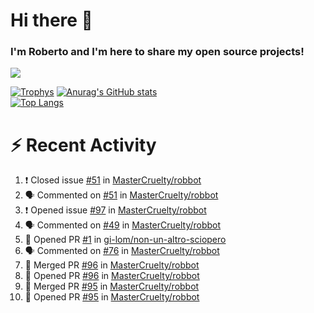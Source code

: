 # Hi there 👋
### I'm Roberto and I'm here to share my open source projects!

<img src="https://komarev.com/ghpvc/?username=mastercruelty&label=Profile views&color=0e75b6"><br>

[![Trophys](https://github-profile-trophy.vercel.app/?username=mastercruelty)](https://github.com/ryo-ma/github-profile-trophy)
[![Anurag's GitHub stats](https://github-readme-stats.vercel.app/api?username=mastercruelty&show_icons=true&theme=tokyonight)](https://github.com/anuraghazra/github-readme-stats)<br>
[![Top Langs](https://github-readme-stats.vercel.app/api/top-langs/?username=mastercruelty&langs_count=8&hide=jupyter%20notebook&exclude_repo=Alarm-project&langs_count=6&layout=compact&theme=tokyonight)](https://github.com/anuraghazra/github-readme-stats)

# :zap: Recent Activity
<!--START_SECTION:activity-->
1. ❗️ Closed issue [#51](https://github.com/MasterCruelty/robbot/issues/51) in [MasterCruelty/robbot](https://github.com/MasterCruelty/robbot)
2. 🗣 Commented on [#51](https://github.com/MasterCruelty/robbot/issues/51) in [MasterCruelty/robbot](https://github.com/MasterCruelty/robbot)
3. ❗️ Opened issue [#97](https://github.com/MasterCruelty/robbot/issues/97) in [MasterCruelty/robbot](https://github.com/MasterCruelty/robbot)
4. 🗣 Commented on [#49](https://github.com/MasterCruelty/robbot/issues/49) in [MasterCruelty/robbot](https://github.com/MasterCruelty/robbot)
5. 💪 Opened PR [#1](https://github.com/gi-lom/non-un-altro-sciopero/pull/1) in [gi-lom/non-un-altro-sciopero](https://github.com/gi-lom/non-un-altro-sciopero)
6. 🗣 Commented on [#76](https://github.com/MasterCruelty/robbot/issues/76) in [MasterCruelty/robbot](https://github.com/MasterCruelty/robbot)
7. 🎉 Merged PR [#96](https://github.com/MasterCruelty/robbot/pull/96) in [MasterCruelty/robbot](https://github.com/MasterCruelty/robbot)
8. 💪 Opened PR [#96](https://github.com/MasterCruelty/robbot/pull/96) in [MasterCruelty/robbot](https://github.com/MasterCruelty/robbot)
9. 🎉 Merged PR [#95](https://github.com/MasterCruelty/robbot/pull/95) in [MasterCruelty/robbot](https://github.com/MasterCruelty/robbot)
10. 💪 Opened PR [#95](https://github.com/MasterCruelty/robbot/pull/95) in [MasterCruelty/robbot](https://github.com/MasterCruelty/robbot)
<!--END_SECTION:activity-->

